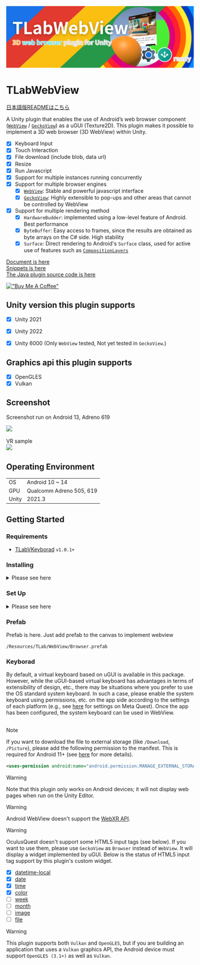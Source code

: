<img src="Media/header.png" width="800">

# TLabWebView

[日本語版READMEはこちら](README-ja.md)

A Unity plugin that enables the use of Android’s web browser component ([```WebView```](https://developer.android.com/reference/android/webkit/WebView) / [```GeckoView```](https://mozilla.github.io/geckoview/)) as a uGUI (Texture2D). This plugin makes it possible to implement a 3D web browser (3D WebView) within Unity.

- [x] Keyboard Input
- [x] Touch Interaction
- [x] File download (include blob, data url)
- [x] Resize
- [x] Run Javascript
- [x] Support for multiple instances running concurrently
- [x] Support for multiple browser engines
  - [x] [```WebView```](https://developer.android.com/reference/android/webkit/WebView): Stable and powerful javascript interface
  - [x] [```GeckoView```](https://mozilla.github.io/geckoview/): Highly extensible to pop-ups and other areas that cannot be controlled by WebView
- [x] Support for multiple rendering method
  - [x] ```HardwareBudder```: implemented using a low-level feature of Android. Best performance
  - [x] ```ByteBuffer```: Easy access to frames, since the results are obtained as byte arrays on the C# side. High stability
  - [x] ```Surface```: Direct rendering to Android's ```Surface``` class, used for active use of features such as [```CompositionLayers```](https://docs.unity3d.com/Packages/com.unity.xr.compositionlayers@0.5/manual/usage-guide.html)

[Document is here](https://tlabgames.gitbook.io/tlabwebview)  
[Snippets is here](https://gist.github.com/TLabAltoh/e0512b3367c25d3e1ec28ddbe95da497#file-tlabwebview-snippets-md)  
[The Java plugin source code is here](https://github.com/TLabAltoh/TLabWebViewPlugin)

[!["Buy Me A Coffee"](https://www.buymeacoffee.com/assets/img/custom_images/orange_img.png)](https://www.buymeacoffee.com/tlabaltoh)



## Unity version this plugin supports
- [x] Unity 2021
- [x] Unity 2022
- [x] Unity 6000 (Only `WebView` tested, Not yet tested in `GeckoView`.)


## Graphics api this plugin supports
- [x] OpenGLES
- [x] Vulkan

## Screenshot  
Screenshot run on Android 13, Adreno 619  

<img src="Media/tlab-webview.png" width="256"></img>  

VR sample  
<a href="https://github.com/TLabAltoh/TLabWebViewVR"><img src="Media/tlab-webview-vr.gif" width="256"></img></a>

## Operating Environment

|       |                          |
| ----- | ------------------------ |
| OS    | Android 10 ~ 14          |
| GPU   | Qualcomm Adreno 505, 619 |
| Unity | 2021.3                   |

## Getting Started

### Requirements
- [TLabVKeyborad](https://github.com/TLabAltoh/TLabVKeyborad) ```v1.0.1+```

### Installing

<details><summary>Please see here</summary>

#### Submodule
Clone this repository with the following command
```
git clone https://github.com/TLabAltoh/TLabWebView.git
```
or
```
git submodule add https://github.com/TLabAltoh/TLabWebView.git
```

#### UPM
```add package from git URL ...```
```
https://github.com/TLabAltoh/TLabWebView.git#upm
```

#### For App-Store compatibility
When you publishing your app that using this plugin. Sometimes you get bellow warning.

> ### Unsafe SSL override in WebViews
> Your application may contain an unsafe implementation of the WebView's [onReceivedSslError() method](https://www.oculus.com/lynx/?u=https%3A%2F%2Fdeveloper.android.com%2Freference%2Fandroid%2Fwebkit%2FWebViewClient.html%23onReceivedSslError(android.webkit.WebView%2C%2520android.webkit.SslErrorHandler%2C%2520android.net.http.SslError)&e=AT0HN6RWgLynCRtwcCSOzSVvlpMDUhi7C5saZwaY5p4unt4S4-GxIACJX_OPzTQp1Fn4oADk7Q_rwvZvRiF5XstftUzyuAWAolfkkk_WAtDpvOgW0Llcn_BXIEpgYobFNELMZ31ntKzTQXflaLkeRA) with a call to `handler.proceed() with insufficient validations. This may cause the WebView to ignore SSL certificate validation errors, making the application vulnerable to man-in-the-middle attacks.  
> 
> https://www.meta.com/experiences/


> ### Security and trust
> #### onReceivedSslError
> your app is using an unsafe implementation of [```WebviewClient.onReceivedSslError```](https://developer.android.com/reference/android/webkit/WebViewClient#onReceivedSslError(android.webkit.WebView,%20android.webkit.SslErrorHandler,%20android.net.http.SslError)) handler
> 
> https://developer.android.com/distribute/console

Than, please switch repository's branch to app store compatible version.

```add package from git URL ...```
```
https://github.com/TLabAltoh/TLabWebView.git#appstore-compatible-upm
```

Please note that this version will not be able to load insecure websites (URL starting with ```http://```).

</details>

### Set Up

<details><summary>Please see here</summary>

- Build Settings

| Property | Value   |
| -------- | ------- |
| Platform | Android |

- Project Settings

| Property          | Value                                 |
| ----------------- | ------------------------------------- |
| Color Space       | Linear                                |
| Minimum API Level | 26                                    |
| Target API Level  | 30 (Unity 2021), 31 ~ 32 (Unity 2022) |

- Add the following symbols to Project Settings --> Player --> Other Settings (to be used at build time)

```
UNITYWEBVIEW_ANDROID_USES_CLEARTEXT_TRAFFIC
```
```
UNITYWEBVIEW_ANDROID_ENABLE_CAMERA
```
```
UNITYWEBVIEW_ANDROID_ENABLE_MICROPHONE
```

- Scene

Please add the ```BrowserManager``` to any GameObject (maybe EventSystem is best).

#### If you want to use ```GeckoView``` as a browser engine.

Please create a Plugins folder in your Assets folder and create files in it. And please set the ```BrowserContainer.browser``` to ```GeckoView``` instead of ```WebView```. Also ```GeckoView``` needs Android ```13``` ~ (API level ```33``` ~). Please set tartget level to API level ```33``` in the ```Project Settings```.

1. gradleTemplate.properties

```properties
org.gradle.jvmargs=-Xmx**JVM_HEAP_SIZE**M
org.gradle.parallel=true
# android.enableR8=**MINIFY_WITH_R_EIGHT**
unityStreamingAssets=**STREAMING_ASSETS**
**ADDITIONAL_PROPERTIES**
android.useAndroidX=true
# android.enableJetifier=true
```

2. mainTemplate.gradle

```gradle
    ...

    dependencies {
        implementation "androidx.annotation:annotation-jvm:1.9.1"

        def collection_version = "1.4.3"
        implementation "androidx.collection:collection:$collection_version"

        def lifecycle_version = "2.6.1"
        implementation "androidx.lifecycle:lifecycle-viewmodel-ktx:$lifecycle_version"
        implementation "androidx.lifecycle:lifecycle-viewmodel-compose:$lifecycle_version"
        implementation "androidx.lifecycle:lifecycle-livedata-ktx:$lifecycle_version"
        implementation "androidx.lifecycle:lifecycle-runtime-ktx:$lifecycle_version"
        implementation "androidx.lifecycle:lifecycle-runtime-compose:$lifecycle_version"
        implementation "androidx.lifecycle:lifecycle-viewmodel-savedstate:$lifecycle_version"
        implementation "androidx.lifecycle:lifecycle-common-java8:$lifecycle_version"
        implementation "androidx.lifecycle:lifecycle-service:$lifecycle_version"
        implementation "androidx.lifecycle:lifecycle-process:$lifecycle_version"
        implementation "androidx.lifecycle:lifecycle-reactivestreams-ktx:$lifecycle_version"
    }

    ...
```

3. GeckoView plugin (```.aar```) (please install the [125.0.20240425211020 version](https://mvnrepository.com/artifact/org.mozilla.geckoview/geckoview/125.0.20240425211020), as this package is only developed and tested with it)

#### When the `HardwareBuffer` mode does not work properly ...

`HardwareBuffer` mode may not work properly for some devices. In such cases, switch `CaptureMode` from `HardwareBuffer` to `ByteBuffer`.

<img src="Media/image.0.png" width="256"></img>

</details>

### Prefab
Prefab is here. Just add prefab to the canvas to implement webview
```
/Resources/TLab/WebView/Browser.prefab
```

### Keyborad
By default, a virtual keyboard based on uGUI is available in this package. However, while the uGUI-based virtual keyboard has advantages in terms of extensibility of design, etc., there may be situations where you prefer to use the OS standard system keyboard. In such a case, please enable the system keyboard using permissions, etc. on the app side according to the settings of each platform (e.g., see [here](https://developers.meta.com/horizon/documentation/unity/unity-keyboard-overlay/) for settings on Meta Quest). Once the app has been configured, the system keyboard can be used in WebView.

## 
> [!NOTE]
> If you want to download the file to external storage (like ```/Download```, ```/Picture```), please add the following permission to the manifest. This is required for Android 11+ (see [here](https://developer.android.com/training/data-storage/manage-all-files?hl=en) for more details).
> ```.xml
> <uses-permission android:name="android.permission.MANAGE_EXTERNAL_STORAGE" />
> ```

> [!WARNING]
> Note that this plugin only works on Android devices; it will not display web pages when run on the Unity Editor.

> [!WARNING]
> Android WebView doesn't support the [WebXR API](https://developer.mozilla.org/en-US/docs/Web/API/WebXR_Device_API/Fundamentals).

> [!WARNING]
> OculusQuest doesn't support some HTML5 input tags (see below). If you want to use them, please use ```GeckoView``` as ```Browser``` instead of ```WebView```. It will display a widget implemented by uGUI. Below is the status of HTML5 input tag support by this plugin's custom widget.
> 
> - [x] [datetime-local](https://developer.mozilla.org/en-US/docs/Web/HTML/Element/input/datetime-local)
> - [x] [date](https://developer.mozilla.org/en-US/docs/Web/HTML/Element/input/date)
> - [x] [time](https://developer.mozilla.org/en-US/docs/Web/HTML/Element/input/time)
> - [x] [color](https://developer.mozilla.org/en-US/docs/Web/HTML/Element/input/color)
> - [ ] [week](https://developer.mozilla.org/en-US/docs/Web/HTML/Element/input/week)
> - [ ] [month](https://developer.mozilla.org/en-US/docs/Web/HTML/Element/input/month)
> - [ ] [image](https://developer.mozilla.org/en-US/docs/Web/HTML/Element/input/image)
> - [ ] [file](https://developer.mozilla.org/en-US/docs/Web/HTML/Element/input/file)

> [!WARNING]
> This plugin supports both ```Vulkan``` and ```OpenGLES```, but if you are building an application that uses a ```Vulkan``` graphics API, the Android device must support ```OpenGLES (3.1+)``` as well as ```Vulkan```.

